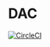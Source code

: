 # DAC
[![CircleCI](https://circleci.com/gh/deezus-net/dac/tree/develop.svg?style=svg)](https://circleci.com/gh/deezus-net/dac/tree/develop)